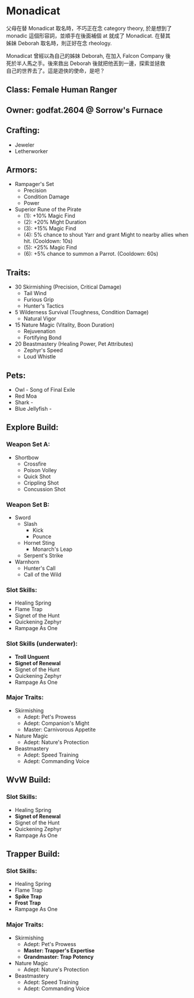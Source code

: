 # Monadicat

父母在替 Monadicat 取名時，不巧正在念 category theory, 於是想到了<br/>
monadic 這個形容詞，並順手在後面補個 at 就成了 Monadicat. 在替其<br/>
姊妹 Deborah 取名時，則正好在念 rheology.

Monadicat 曾經以為自己的姊妹 Deborah, 在加入 Falcon Company 後<br/>
死於半人馬之手。後來救出 Deborah 後就把他丟到一邊，探索並拯救<br/>
自己的世界去了。這是遊俠的使命，是吧？

## Class: Female Human Ranger
## Owner: godfat.2604 @ Sorrow's Furnace

## Crafting:

* Jeweler
* Letherworker

## Armors:

* Rampager's Set
    - Precision
    - Condition Damage
    - Power
* Superior Rune of the Pirate
    - (1): +10% Magic Find
    - (2): +20% Might Duration
    - (3): +15% Magic Find
    - (4): 5% chance to shout Yarr and grant Might to nearby allies when hit.
      (Cooldown: 10s)
    - (5): +25% Magic Find
    - (6): +5% chance to summon a Parrot. (Cooldown: 60s)

## Traits:

* 30 Skirmishing (Precision, Critical Damage)
    - Tail Wind
    - Furious Grip
    - Hunter's Tactics
* 5 Wilderness Survival (Toughness, Condition Damage)
    - Natural Vigor
* 15 Nature Magic (Vitality, Boon Duration)
    - Rejuvenation
    - Fortifying Bond
* 20 Beastmastery (Healing Power, Pet Attributes)
    - Zephyr's Speed
    - Loud Whistle

## Pets:

* Owl - Song of Final Exile
* Red Moa
* Shark -
* Blue Jellyfish -

## Explore Build:

### Weapon Set A:

* Shortbow
   - Crossfire
   - Poison Volley
   - Quick Shot
   - Crippling Shot
   - Concussion Shot

### Weapon Set B:

* Sword
    - Slash
        - Kick
        - Pounce
    - Hornet Sting
        - Monarch's Leap
    - Serpent's Strike
* Warnhorn
    - Hunter's Call
    - Call of the Wild

### Slot Skills:

* Healing Spring
* Flame Trap
* Signet of the Hunt
* Quickening Zephyr
* Rampage As One

### Slot Skills (underwater):

* __Troll Unguent__
* __Signet of Renewal__
* Signet of the Hunt
* Quickening Zephyr
* Rampage As One

### Major Traits:

* Skirmishing
    - Adept: Pet's Prowess
    - Adept: Companion's Might
    - Master: Carnivorous Appetite
* Nature Magic
    - Adept: Nature's Protection
* Beastmastery
    - Adept: Speed Training
    - Adept: Commanding Voice

## WvW Build:

### Slot Skills:

* Healing Spring
* __Signet of Renewal__
* Signet of the Hunt
* Quickening Zephyr
* Rampage As One

## Trapper Build:

### Slot Skills:

* Healing Spring
* Flame Trap
* __Spike Trap__
* __Frost Trap__
* Rampage As One

### Major Traits:

* Skirmishing
    - Adept: Pet's Prowess
    - __Master: Trapper's Expertise__
    - __Grandmaster: Trap Potency__
* Nature Magic
    - Adept: Nature's Protection
* Beastmastery
    - Adept: Speed Training
    - Adept: Commanding Voice
